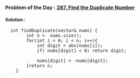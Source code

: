 ### Problem of the Day : [287. Find the Duplicate Number](https://leetcode.com/problems/find-the-duplicate-number/)

#### Solution :
<pre>
  int findDuplicate(vector<int>& nums) {
        int n =  nums.size();
        for(int i = 0; i < n; i++){
            int digit = abs(nums[i]);
            if( nums[digit] < 0) return digit;

            nums[digit] = -nums[digit];
        }return n;
    }
</pre>
